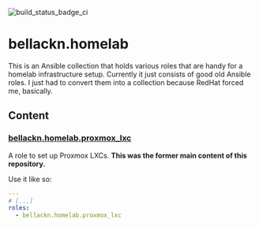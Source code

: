 ![build_status_badge_ci](https://github.com/bellackn/ansible-collection-homelab/actions/workflows/ci.yml/badge.svg)

# bellackn.homelab

This is an Ansible collection that holds various roles that are handy for a homelab infrastructure setup. Currently
it just consists of good old Ansible roles. I just had to convert them into a collection because RedHat forced me, 
basically.

## Content

### [bellackn.homelab.proxmox_lxc](roles/proxmox_lxc/README.md)

A role to set up Proxmox LXCs. **This was the former main content of this repository.**

Use it like so:
```yaml
---
# [...]
roles:
  - bellackn.homelab.proxmox_lxc
```

